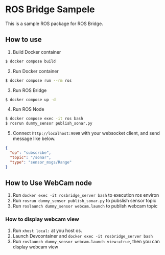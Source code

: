# ROS Bridge Sampele
This is a sample ROS package for ROS Bridge.

## How to use
1. Build Docker container
```bash
$ docker compose build
```

2. Run Docker container
```bash
$ docker compose run --rm ros
```

3. Run ROS Bridge
```bash
$ docker compose up -d
```

4. Run ROS Node
```bash
$ docker compose exec -it ros bash
$ rosrun dummy_sensor publish_sonar.py
```

5. Connect `http://localhost:9090` with your websocket client, and send message like below.
```json
{
  "op": "subscribe",
  "topic": "/sonar",
  "type": "sensor_msgs/Range"
}
```

## How to Use WebCam node 
1. Run `docker exec -it rosbridge_server bash` to execution ros environ
2. Run `rosrun dummy_sensor publish_sonar.py` to pubslish sensor topic
3. Run `roslaunch dummy_sensor webcam.launch` to publish webcam topic

### How to display webcam view
1. Run `xhost local:` at you host os.
2. Launch Devcontainer and `docker exec -it rosbridge_server bash`
3. Run `roslaunch dummy_sensor webcam.launch view:=true`, then you can display webcam view
